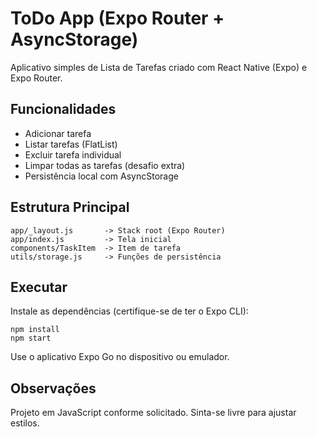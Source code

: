 # ToDo App (Expo Router + AsyncStorage)

Aplicativo simples de Lista de Tarefas criado com React Native (Expo) e Expo Router.

## Funcionalidades
- Adicionar tarefa
- Listar tarefas (FlatList)
- Excluir tarefa individual
- Limpar todas as tarefas (desafio extra)
- Persistência local com AsyncStorage

## Estrutura Principal
```
app/_layout.js       -> Stack root (Expo Router)
app/index.js         -> Tela inicial
components/TaskItem  -> Item de tarefa
utils/storage.js     -> Funções de persistência
```

## Executar
Instale as dependências (certifique-se de ter o Expo CLI):

```
npm install
npm start
```

Use o aplicativo Expo Go no dispositivo ou emulador.

## Observações
Projeto em JavaScript conforme solicitado. Sinta-se livre para ajustar estilos.
